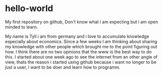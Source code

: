 # hello-world
My first repository on github, Don't know what i am expecting but i am open minded to learn.

My name is Tyll i am from germany and i love to accumulate knowledge especially about economics. Since a few weeks I am thinking about sharing my knowledge with other people which brought me to the point figuring out how. I think there are no two opinions that the www is the best way to do this. I started about one week ago to see the internet from an other angle of view, thats the reason i started using github because i want no longer to be just a user, i want to be doer and learn how to programm.
